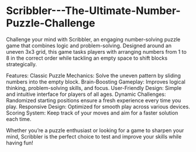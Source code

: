 # Scribbler---The-Ultimate-Number-Puzzle-Challenge
Challenge your mind with Scribbler, an engaging number-solving puzzle game that combines logic and problem-solving. Designed around an uneven 3x3 grid, this game tasks players with arranging numbers from 1 to 8 in the correct order while tackling an empty space to shift blocks strategically.

Features:
Classic Puzzle Mechanics: Solve the uneven pattern by sliding numbers into the empty block.
Brain-Boosting Gameplay: Improves logical thinking, problem-solving skills, and focus.
User-Friendly Design: Simple and intuitive interface for players of all ages.
Dynamic Challenges: Randomized starting positions ensure a fresh experience every time you play.
Responsive Design: Optimized for smooth play across various devices.
Scoring System: Keep track of your moves and aim for a faster solution each time.

Whether you’re a puzzle enthusiast or looking for a game to sharpen your mind, Scribbler is the perfect choice to test and improve your skills while having fun!
